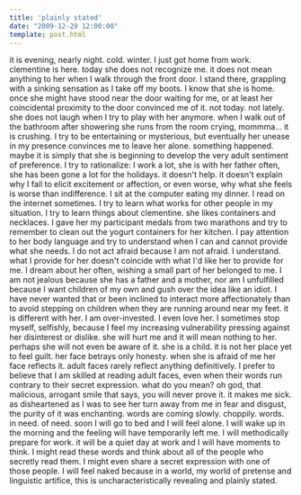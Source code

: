 ```yaml
---
title: 'plainly stated'
date: "2009-12-29 12:00:00"
template: post.html
---
```


it is evening, nearly night. cold. winter. I just got home from work. clementine is here. today she does not recognize me. it does not mean anything to her when I walk through the front door. I stand there, grappling with a sinking sensation as I take off my boots. I know that she is home. once she might have stood near the door waiting for me, or at least her coincidental proximity to the door convinced me of it. not today. not lately. she does not laugh when I try to play with her anymore. when I walk out of the bathroom after showering she runs from the room crying, mommma... it is crushing. I try to be entertaining or mysterious, but eventually her unease in my presence convinces me to leave her alone. something happened. maybe it is simply that she is beginning to develop the very adult sentiment of preference. I try to rationalize: I work a lot, she is with her father often, she has been gone a lot for the holidays. it doesn't help. it doesn't explain why I fail to elicit excitement or affection, or even worse, why what she feels is worse than indifference. I sit at the computer eating my dinner. I read on the internet sometimes. I try to learn what works for other people in my situation. I try to learn things about clementine. she likes containers and necklaces. I gave her my participant medals from two marathons and try to remember to clean out the yogurt containers for her kitchen. I pay attention to her body language and try to understand when I can and cannot provide what she needs. I do not act afraid because I am not afraid. I understand. what I provide for her doesn't coincide with what I'd like her to provide for me. I dream about her often, wishing a small part of her belonged to me. I am not jealous because she has a father and a mother, nor am I unfulfilled because I want children of my own and gush over the idea like an idiot. I have never wanted that or been inclined to interact more affectionately than to avoid stepping on children when they are running around near my feet. it is different with her. I am over-invested. I even love her. I sometimes stop myself, selfishly, because I feel my increasing vulnerability pressing against her disinterest or dislike. she will hurt me and it will mean nothing to her. perhaps she will not even be aware of it. she is a child. it is not her place yet to feel guilt. her face betrays only honesty. when she is afraid of me her face reflects it. adult faces rarely reflect anything definitively. I prefer to believe that I am skilled at reading adult faces, even when their words run contrary to their secret expression. what do you mean? oh god, that malicious, arrogant smile that says, you will never prove it. it makes me sick. as disheartened as I was to see her turn away from me in fear and disgust, the purity of it was enchanting. words are coming slowly. choppily. words. in need. of need. soon I will go to bed and I will feel alone. I will wake up in the morning and the feeling will have temporarily left me. I will methodically prepare for work. it will be a quiet day at work and I will have moments to think. I might read these words and think about all of the people who secretly read them. I might even share a secret expression with one of those people. I will feel naked because in a world, my world of pretense and linguistic artifice, this is uncharacteristically revealing and plainly stated.